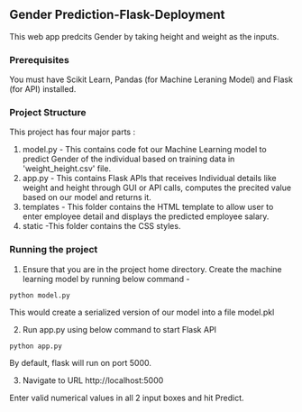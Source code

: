 ## Gender Prediction-Flask-Deployment
This web app predcits Gender by taking height and weight as the inputs.

### Prerequisites
You must have Scikit Learn, Pandas (for Machine Leraning Model) and Flask (for API) installed.

### Project Structure
This project has four major parts :
1. model.py - This contains code fot our Machine Learning model to predict Gender of the individual based on training data in 'weight_height.csv' file.
2. app.py - This contains Flask APIs that receives Individual details like weight and height through GUI or API calls, computes the precited value based on our model and returns it.
3. templates - This folder contains the HTML template to allow user to enter employee detail and displays the predicted employee salary.
4. static -This folder contains the CSS styles.
### Running the project
1. Ensure that you are in the project home directory. Create the machine learning model by running below command -
```
python model.py
```
This would create a serialized version of our model into a file model.pkl

2. Run app.py using below command to start Flask API
```
python app.py
```
By default, flask will run on port 5000.

3. Navigate to URL http://localhost:5000

Enter valid numerical values in all 2 input boxes and hit Predict.

